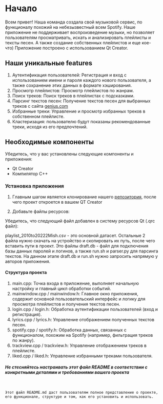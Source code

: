 # Начало
Всем привет! Наша команда создала свой музыковой сервис, по функционалу похожий на небезызвестный всем Spotify. 
Наше приложение не поддерживает воспроизведение музыки, но позволяет пользователям просматривать, искать и анализировать плейлисты и тексты песен. А также создание собственных плейлистов и еще кое-что)
Приложение построено с использованием Qt Creator.

## Наши уникальные features

1) Аутентификация пользователей: Регистрация и вход с использованием имени и пароля каждого нового пользователя, а также сохранение этих данных в формате хэширования.
2) Просмотр плейлистов: Просмотр плейлистов по жанрам.
3) Поиск треков: Поиск треков в плейлистах с подсказками.
4) Парсинг текстов песен: Получение текстов песен для выбранных треков с сайта [genius.com](https://genius.com)
6) Избранные треки: Управление и просмотр избранных треков в собственном плейлисте.
7) Кластеризация: пользователю будут показаны рекомендованные треки, исходя из его предпочтений.

## Необходимые компоненты

Убедитесь, что у вас установлены следующие компоненты и приложения:

- Qt Creator
- Компилятор C++

### Установка приложения

1. Главным шагом является клонирование нашего [репозитория](https://github.com/Texvss/Spotify_project), после чего проект откроется в вашем QT Creator



2. Добавьте файлы ресурсов:

Убедитесь, что следующий файл добавлен в систему ресурсов Qt (.qrc файл):

playlist_2010to20222Mish.csv - это основной датасет. Остальные 2 файла нужно скачать на устройство и скопировать их путь, после чего вставить пути в проект. Это файлы draft.db - файл для подключения базы данных паролей и логинов, а также run.sh и parser.py для парсинга текстов. На данном этапе draft.db и run.sh нужно запросить напрямую у авторов приложения.


#### Структура проекта

 1) main.cpp: Точка входа в приложение, выполняет начальную настройку и главный цикл обработки событий.
 2) mainwindow.cpp / mainwindow.h: Главное окно приложения, содержит основной пользовательский интерфейс и логику для просмотра плейлистов и получения текстов песен.
 3) login.cpp / login.h: Обработка аутентификации пользователей (вход и регистрация).
 4) lyrics.cpp / lyrics.h: Управление отображением полученных текстов песен.
 5) spotify.cpp / spotify.h: Обработка данных, связанных с функционалом, похожим на Spotify (например, фильтрация треков по жанру).
 6) trackview.cpp / trackview.h: Управление отображением треков в плейлисте.
 7) liked.cpp / liked.h: Управление избранными треками пользователя.




##### Не стесняйтесь настраивать этот файл README в соответствии с конкретными деталями и требованиями вашего проекта
```


Этот файл README.md даст пользователям полное представление о проекте, его функционале, структуре и том, как его установить и использовать.

